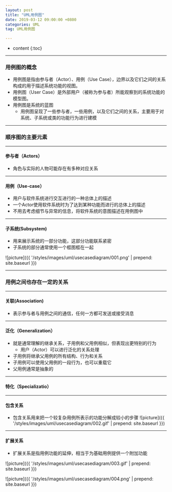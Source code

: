 ```yaml
---
layout: post
title: "UML用例图"
date: 2019-03-12 09:00:00 +0800
categories: UML
tag: UML用例图

---
```

* content
{:toc}
---

### 用例图的概念
- 用例图是指由参与者（Actor）、用例（Use Case），边界以及它们之间的关系构成的用于描述系统功能的视图。
- 用例图（User Case）是外部用户（被称为参与者）所能观察到的系统功能的模型图。
- 用例图是系统的蓝图
	- 用例图呈现了一些参与者，一些用例，以及它们之间的关系，主要用于对系统、子系统或类的功能行为进行建模

---

### 顺序图的主要元素

---

<!-- more -->
#### 参与者（Actors）
- 角色与实际的人物可能存在有多种对应关系

---

#### 用例（Use-case）
- 用户与软件系统进行交互进行的一种总体上的描述
- 一个Actor使用软件系统时为了达到某种功能而进行的总体上的描述
- 不用去考虑细节与异常的信息，将软件系统的意图描述在用例图中

---

#### 子系统(Subsystem)
- 用来展示系统的一部分功能，这部分功能联系紧密
- 子系统的部分通常使用一个框图框在一起

![picture]({{ '/styles/images/uml/usecasediagram/001.png' | prepend: site.baseurl }})

---

### 用例之间也存在一定的关系

---

#### 关联(Association)
- 表示参与者与用例之间的通信，任何一方都可发送或接受消息

---

#### 泛化（Generalization）
- 就是通常理解的继承关系，子用例和父用例相似，但表现出更特别的行为
	- 用户（Actor）可以进行泛化的关系处理
- 子用例将继承父用例的所有结构、行为和关系
- 子用例可以使用父用例的一段行为，也可以重载它
- 父用例通常是抽象的

---

#### 特化（Specializatio）

---

#### 包含关系
- 包含关系用来把一个较复杂用例所表示的功能分解成较小的步骤
![picture]({{ '/styles/images/uml/usecasediagram/002.gif' | prepend: site.baseurl }})

---

#### 扩展关系
- 扩展关系是指用例功能的延伸，相当于为基础用例提供一个附加功能

![picture]({{ '/styles/images/uml/usecasediagram/003.gif' | prepend: site.baseurl }})

![picture]({{ '/styles/images/uml/usecasediagram/004.png' | prepend: site.baseurl }})